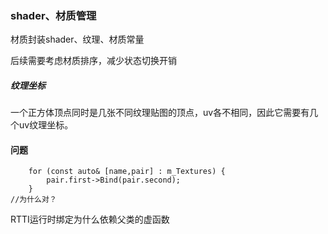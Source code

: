 ### shader、材质管理

材质封装shader、纹理、材质常量



后续需要考虑材质排序，减少状态切换开销





##### 纹理坐标

一个正方体顶点同时是几张不同纹理贴图的顶点，uv各不相同，因此它需要有几个uv纹理坐标。





#### 问题

```
    for (const auto& [name,pair] : m_Textures) {
        pair.first->Bind(pair.second);
    }
//为什么对？
```



RTTI运行时绑定为什么依赖父类的虚函数